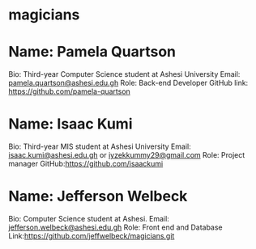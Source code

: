 # magicians
# Name: Pamela Quartson
Bio: Third-year Computer Science student at Ashesi University
Email: pamela.quartson@ashesi.edu.gh
Role: Back-end Developer
GitHub link: https://github.com/pamela-quartson

# Name: Isaac Kumi
Bio: Third-year MIS student at Ashesi University
Email: isaac.kumi@ashesi.edu.gh or iyzekkummy29@gmail.com
Role: Project manager
GitHub:https://github.com/isaackumi


# Name: Jefferson Welbeck
Bio: Computer Science student at Ashesi.
Email: jefferson.welbeck@ashesi.edu.gh
Role: Front end and Database
Link:https://github.com/jeffwelbeck/magicians.git
